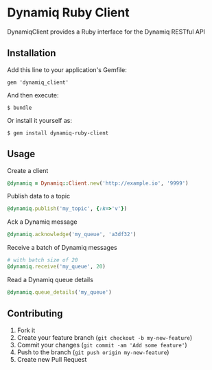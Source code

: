 # Dynamiq Ruby Client

DynamiqClient provides a Ruby interface for the Dynamiq RESTful API 

## Installation

Add this line to your application's Gemfile:

    gem 'dynamiq_client'

And then execute:

    $ bundle

Or install it yourself as:

    $ gem install dynamiq-ruby-client

## Usage

Create a client

```ruby
@dynamiq = Dynamiq::Client.new('http://example.io', '9999')
```

Publish data to a topic

```ruby
@dynamiq.publish('my_topic', {:k=>'v'})
```

Ack a Dynamiq message
```ruby
@dynamiq.acknowledge('my_queue', 'a3df32')
```

Receive a batch of Dynamiq messages
```ruby
# with batch size of 20
@dynamiq.receive('my_queue', 20)
```

Read a Dynamiq queue details
```ruby
@dynamiq.queue_details('my_queue')
```

## Contributing

1. Fork it
2. Create your feature branch (`git checkout -b my-new-feature`)
3. Commit your changes (`git commit -am 'Add some feature'`)
4. Push to the branch (`git push origin my-new-feature`)
5. Create new Pull Request
